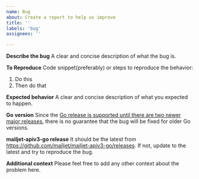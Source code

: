 ```yaml
---
name: Bug
about: Create a report to help us improve
title: ''
labels: 'bug'
assignees: ''

---
```


**Describe the bug**
A clear and concise description of what the bug is.

**To Reproduce**
Code snippet(preferably) or steps to reproduce the behavior:
1. Do this
2. Then do that

**Expected behavior**
A clear and concise description of what you expected to happen.

**Go version**
Since the [Go release is supported until there are two newer major releases](https://go.dev/doc/devel/release#policy), there is no guarantee that the bug will be fixed for older Go versions.

**mailjet-apiv3-go release**
It should be the latest from https://github.com/mailjet/mailjet-apiv3-go/releases. If not, update to the latest and try to reproduce the bug.

**Additional context**
Please feel free to add any other context about the problem here.
